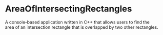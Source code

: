 # AreaOfIntersectingRectangles
A console-based application written in C++ that allows users to find the area of an intersection rectangle that is overlapped by two other rectangles.
